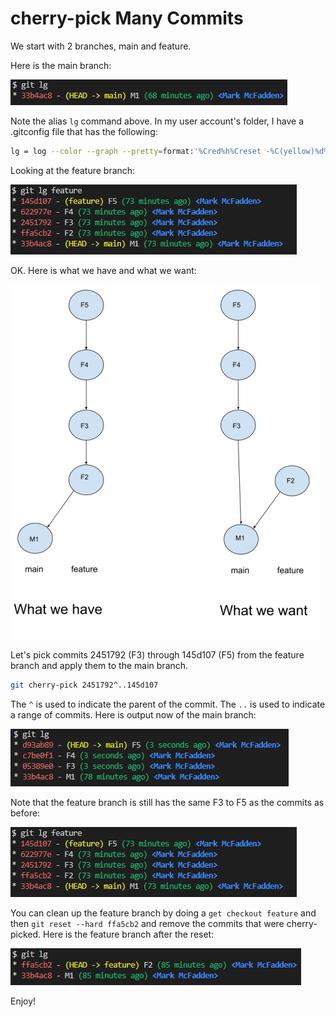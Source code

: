 # cherry-pick Many Commits

We start with 2 branches, main and feature.

Here is the main branch:

![main branch output](pick-many-images/main-output.png)

Note the alias `lg` command above. In my user account's folder, I have a .gitconfig file that has the following:

```bash
lg = log --color --graph --pretty=format:'%Cred%h%Creset -%C(yellow)%d%Creset %s %Cgreen(%cr) %C(bold blue)<%an>%Creset' --abbrev-commit 
```

Looking at the feature branch:

![feature branch output](pick-many-images/feature-output.png)

OK. Here is what we have and what we want:

![what we have, waht we want](pick-many-images/cherry-pick-many.png)

Let's pick commits 2451792 (F3) through 145d107 (F5) from the feature branch and apply them to the main branch.

```bash
git cherry-pick 2451792^..145d107
```

The `^` is used to indicate the parent of the commit. The `..` is used to indicate a range of commits. Here is output now of the main branch:

![feature branch output](pick-many-images/main-after-cherry-pick-output.png)

Note that the feature branch is still has the same F3 to F5 as the commits as before:

![feature branch output](pick-many-images/feature-output.png)

You can clean up the feature branch by doing a `get checkout feature` and then `git reset --hard ffa5cb2` and remove the commits that were cherry-picked. Here is the feature branch after the reset:

![feature branch after reset output](pick-many-images/feature-after-reset-output.png)

Enjoy!
